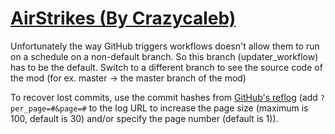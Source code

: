 # [AirStrikes (By Crazycaleb)](https://github.com/Crazycaleb/AirStrikes)

Unfortunately the way GitHub triggers workflows doesn't allow them to run on a schedule on a non-default branch. So this branch (updater_workflow) has to be the default. Switch to a different branch to see the source code of the mod (for ex. master -> the master branch of the mod)

To recover lost commits, use the commit hashes from [GitHub's reflog](https://api.github.com/repos/KtaneModules/AirStrikes-Crazycaleb/events) (add `?per_page=#&page=#` to the log URL to increase the page size (maximum is 100, default is 30) and/or specify the page number (default is 1)).
